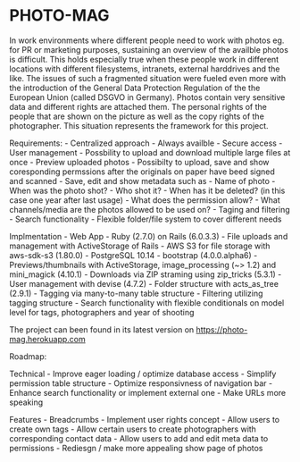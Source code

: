 # PHOTO-MAG
In work environments where different people need to work with photos eg. for PR or marketing purposes, sustaining an overview of the availble photos is difficult. This holds especially true when these people work in different locations with different filesystems, intranets, external harddrives and the like. The issues of such a fragmented situation were fueled even more with the introduction of the General Data Protection Regulation of the the European Union (called DSGVO in Germany). Photos contain very sensitive data and different rights are attached them. The personal rights of the people that are shown on the picture as well as the copy rights of the photographer. This situation represents the framework for this project.

Requirements:
    - Centralized approach
    - Always availble
    - Secure access
    - User management
    - Possbility to upload and download multiple large files at once
    - Preview uploaded photos
    - Possibilty to upload, save and show coresponding permssions after the originals on paper have beed signed and scanned
    - Save, edit and show metadata such as
        - Name of photo
        - When was the photo shot?
        - Who shot it?
        - When has it be deleted? (in this case one year after last usage)
        - What does the permission allow?
        - What channels/media are the photos allowed to be used on?
    - Taging and filtering
    - Search functionality
    - Flexible folder/file system to cover different needs

Implmentation
    - Web App
    - Ruby (2.7.0) on Rails (6.0.3.3)
    - File uploads and management with ActiveStorage of Rails
    - AWS S3 for file storage with aws-sdk-s3 (1.80.0)
    - PostgreSQL 10.14
    - bootstrap (4.0.0.alpha6)
    - Previews/thumbnails with ActiveStorage, image_processing (~> 1.2) and mini_magick (4.10.1)
    - Downloads via ZIP straming using zip_tricks (5.3.1)
    - User management with devise (4.7.2)
    - Folder structure with acts_as_tree (2.9.1)
    - Tagging via many-to-many table structure
    - Filtering utilizing tagging structure
    - Search functionality with flexible conditionals on model level for tags, photographers and year of shooting

The project can been found in its latest version on https://photo-mag.herokuapp.com

Roadmap:

Technical
    - Improve eager loading / optimize database access
    - Simplify permission table structure
    - Optimize responsivness of navigation bar
    - Enhance search functionality or implement external one
    - Make URLs more speaking


Features
    - Breadcrumbs
    - Implement user rights concept
    - Allow users to create own tags
    - Allow certain users to create photographers with corresponding contact data
    - Allow users to add and edit meta data to permissions
    - Rediesgn / make more appealing show page of photos 



